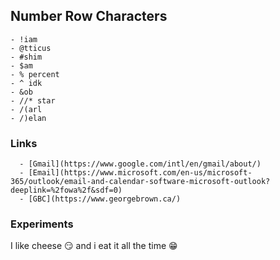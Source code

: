  ## Number Row Characters

    - !iam
    - @tticus
    - #shim
    - $am
    - % percent
    - ^ idk
    - &ob
    - //* star
    - /(arl
    - /)elan

  ### Links

      - [Gmail](https://www.google.com/intl/en/gmail/about/)
      - [Email](https://www.microsoft.com/en-us/microsoft-365/outlook/email-and-calendar-software-microsoft-outlook?deeplink=%2fowa%2f&sdf=0)
      - [GBC](https://www.georgebrown.ca/)

  ### Experiments
  I like cheese :smirk: and i eat it all the time :grin:

